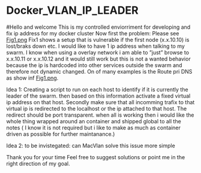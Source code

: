 # Docker_VLAN_IP_LEADER
#Hello and welcome
This is my controlled enviorriment for developing and fix ip address for my docker cluster
Now first the problem:
Please see <a href='Fig1.png'>Fig1.png</a>
Fix1 shows a setup that is vulnerable if the first node (x.x.10.10) is lost/braks down etc.
I would like to have 1 ip address when talking to my swarm. I know when using a overlay network i am able to ”just” browse to x.x.10.11 or x.x.10.12 and it would still work but this is not a wanted behavior because the ip is hardcoded into other services outside the swarm and therefore not dynamic changed. On of many examples is the Route pri DNS as show inf <a href='Fig1.png'>Fig1.png</a>.

Idea 1:
Creating a script to run on each host to identify if it is currently the leader of the swarm. then based on this information activate a fixed virtual ip address on that host.
Secondly make sure that all incomming trafix to that virtual ip is redirected to the localhost or the ip attached to that host.
The redirect should be port transparent.
when all is working then i would like the whole thing wrapped around an container and shipped global to all the notes ( I know it is not required but i like to make as much as container driven as possible for further maintanance.)

Idea 2:
to be invistegated: can MacVlan solve this issue more simple



Thank you for your time
Feel free to suggest solutions or point me in the right direction of my goal.
